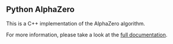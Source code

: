 ## Python AlphaZero

This is a C++ implementation of the AlphaZero algorithm.

For more information, please take a look at the
[full documentation](https://github.com/deepmind/open_spiel/blob/master/open_spiel/docs/alpha_zero.md).

